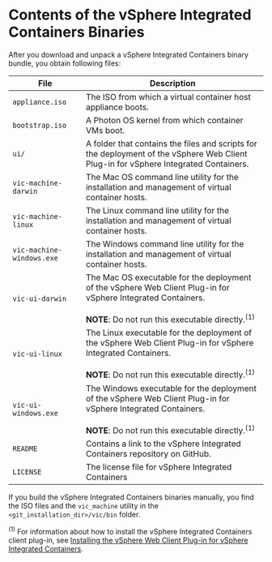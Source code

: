 # Contents of the vSphere Integrated Containers Binaries 

After you download and unpack a vSphere Integrated Containers binary bundle, you obtain following files:

| **File** | **Description** |
| --- | --- |
|`appliance.iso` | The ISO from which a virtual container host appliance boots.|
|`bootstrap.iso` | A Photon OS kernel from which container VMs boot.|
|`ui/` | A folder that contains the files and scripts for the deployment of the vSphere Web Client Plug-in for vSphere Integrated Containers.| 
|`vic-machine-darwin` | The Mac OS command line utility for the installation and management of virtual container hosts.| 
|`vic-machine-linux` | The Linux command line utility for the installation and management of virtual container hosts.| 
|`vic-machine-windows.exe` | The Windows command line utility for the installation and management of virtual container hosts.| 
|`vic-ui-darwin` | The Mac OS executable for the deployment of the vSphere Web Client Plug-in for vSphere Integrated Containers. <br><br> **NOTE**: Do not run this executable directly.<sup>(1)</sup>| 
|`vic-ui-linux` | The Linux executable for the deployment of the vSphere Web Client Plug-in for vSphere Integrated Containers.  <br><br> **NOTE**: Do not run this executable directly.<sup>(1)</sup>| 
|`vic-ui-windows.exe` | The Windows executable for the deployment of the vSphere Web Client Plug-in for vSphere Integrated Containers.  <br><br> **NOTE**: Do not run this executable directly.<sup>(1)</sup>| 
|`README`|Contains a link to the vSphere Integrated Containers repository on GitHub.|
|`LICENSE`|The license file for vSphere Integrated Containers|

If you build the vSphere Integrated Containers binaries manually, you find the ISO files and the `vic_machine` utility in the `<git_installation_dir>/vic/bin` folder.

<sup>(1)</sup> For information about how to install the vSphere Integrated Containers client plug-in, see [Installing the vSphere Web Client Plug-in for vSphere Integrated Containers](install_vic_plugin.md).
